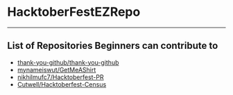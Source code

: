 # HacktoberFestEZRepo
----
## List of Repositories Beginners can contribute to

- [thank-you-github/thank-you-github](http://github.com/thank-you-github/thank-you-github)
- [mynameiswut/GetMeAShirt](http://github.com/mynameiswut/GetMeAShirt)
- [nikhilmufc7/Hacktoberfest-PR](https://github.com/nikhilmufc7/Hacktoberfest-PR)
- [Cutwell/Hacktoberfest-Census](https://github.com/Cutwell/Hacktoberfest-Census)
